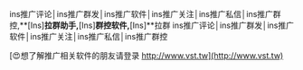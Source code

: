 ins推广评论│ins推广群发│ins推广软件│ins推广关注│ins推广私信│ins推广群控,**[Ins]**拉群助手,**[Ins]**群控软件,**[Ins]**拉群
ins推广评论│ins推广群发│ins推广软件│ins推广关注│ins推广私信│ins推广群控

[😍想了解推广相关软件的朋友请登录 http://www.vst.tw](http://www.vst.tw)



